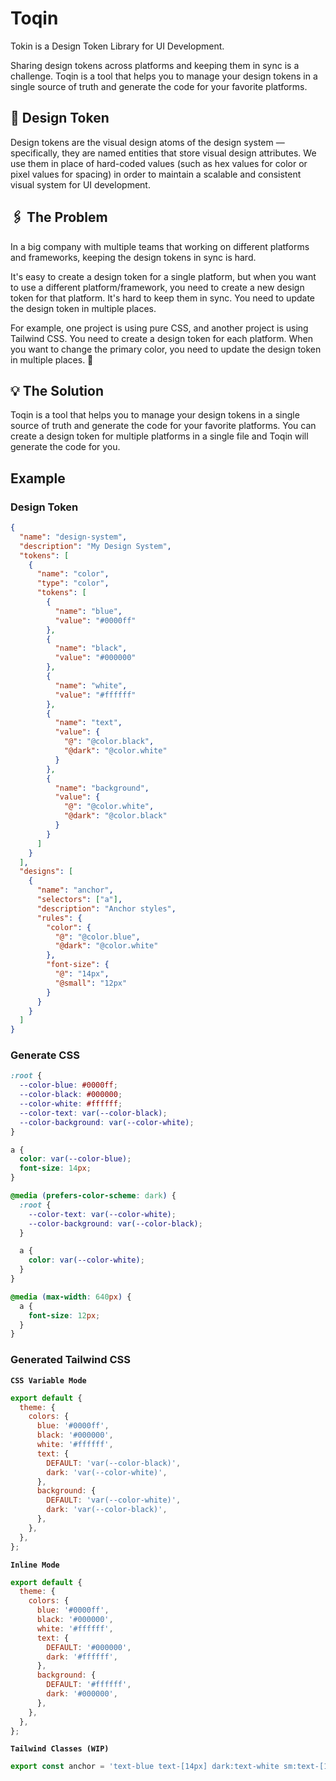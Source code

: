 # Toqin

Tokin is a Design Token Library for UI Development.

Sharing design tokens across platforms and keeping them in sync is a challenge. Toqin is a tool that helps you to manage
your design tokens in a single source of truth and generate the code for your favorite platforms.

## 🎨 Design Token

Design tokens are the visual design atoms of the design system — specifically, they are named entities that store
visual design attributes. We use them in place of hard-coded values (such as hex values for color or pixel values for
spacing) in order to maintain a scalable and consistent visual system for UI development.

## 🖇️ The Problem

In a big company with multiple teams that working on different platforms and frameworks, keeping the design tokens in
sync is hard.

It's easy to create a design token for a single platform, but when you want to use a different platform/framework,
you need to create a new design token for that platform. It's hard to keep them in sync. You need to update the design
token in multiple places.

For example, one project is using pure CSS, and another project is using Tailwind CSS. You need to create a design
token for each platform. When you want to change the primary color, you need to update the design token in multiple
places. 🤮

## 💡 The Solution

Toqin is a tool that helps you to manage your design tokens in a single source of truth and generate the code for your
favorite platforms. You can create a design token for multiple platforms in a single file and Toqin will generate the
code for you.

## Example

### Design Token

```json
{
  "name": "design-system",
  "description": "My Design System",
  "tokens": [
    {
      "name": "color",
      "type": "color",
      "tokens": [
        {
          "name": "blue",
          "value": "#0000ff"
        },
        {
          "name": "black",
          "value": "#000000"
        },
        {
          "name": "white",
          "value": "#ffffff"
        },
        {
          "name": "text",
          "value": {
            "@": "@color.black",
            "@dark": "@color.white"
          }
        },
        {
          "name": "background",
          "value": {
            "@": "@color.white",
            "@dark": "@color.black"
          }
        }
      ]
    }
  ],
  "designs": [
    {
      "name": "anchor",
      "selectors": ["a"],
      "description": "Anchor styles",
      "rules": {
        "color": {
          "@": "@color.blue",
          "@dark": "@color.white"
        },
        "font-size": {
          "@": "14px",
          "@small": "12px"
        }
      }
    }
  ]
}
```

### Generate CSS

```css
:root {
  --color-blue: #0000ff;
  --color-black: #000000;
  --color-white: #ffffff;
  --color-text: var(--color-black);
  --color-background: var(--color-white);
}

a {
  color: var(--color-blue);
  font-size: 14px;
}

@media (prefers-color-scheme: dark) {
  :root {
    --color-text: var(--color-white);
    --color-background: var(--color-black);
  }

  a {
    color: var(--color-white);
  }
}

@media (max-width: 640px) {
  a {
    font-size: 12px;
  }
}
```

### Generated Tailwind CSS

**`CSS Variable Mode`**

```js (title="tailwind.config.js")
export default {
  theme: {
    colors: {
      blue: '#0000ff',
      black: '#000000',
      white: '#ffffff',
      text: {
        DEFAULT: 'var(--color-black)',
        dark: 'var(--color-white)',
      },
      background: {
        DEFAULT: 'var(--color-white)',
        dark: 'var(--color-black)',
      },
    },
  },
};

```

**`Inline Mode`**

```js (title="tailwind.config.js")
export default {
  theme: {
    colors: {
      blue: '#0000ff',
      black: '#000000',
      white: '#ffffff',
      text: {
        DEFAULT: '#000000',
        dark: '#ffffff',
      },
      background: {
        DEFAULT: '#ffffff',
        dark: '#000000',
      },
    },
  },
};

```

**`Tailwind Classes (WIP)`**

```js (title="tailwind.classes.js")
export const anchor = 'text-blue text-[14px] dark:text-white sm:text-[12px]';
```
